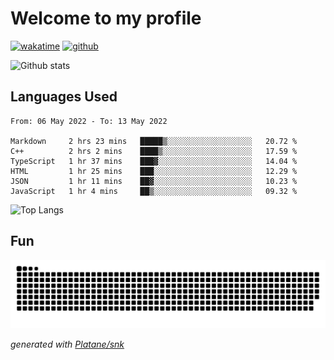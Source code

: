 # Welcome to my profile

[![wakatime](https://wakatime.com/badge/user/82c377cd-a54c-404c-b7df-177b313ca539.svg)](https://wakatime.com/@82c377cd-a54c-404c-b7df-177b313ca539)
[![github](https://img.shields.io/github/followers/xinthose?logo=github&style=plastic)](https://github.com/alanhamlett?tab=followers)

![Github stats](https://github-readme-stats.vercel.app/api?username=xinthose&show_icons=true&theme=radical&count_private=true)

## Languages Used

<!--START_SECTION:waka-->

```text
From: 06 May 2022 - To: 13 May 2022

Markdown     2 hrs 23 mins   █████▒░░░░░░░░░░░░░░░░░░░   20.72 %
C++          2 hrs 2 mins    ████▒░░░░░░░░░░░░░░░░░░░░   17.59 %
TypeScript   1 hr 37 mins    ███▓░░░░░░░░░░░░░░░░░░░░░   14.04 %
HTML         1 hr 25 mins    ███░░░░░░░░░░░░░░░░░░░░░░   12.29 %
JSON         1 hr 11 mins    ██▓░░░░░░░░░░░░░░░░░░░░░░   10.23 %
JavaScript   1 hr 4 mins     ██▒░░░░░░░░░░░░░░░░░░░░░░   09.32 %
```

<!--END_SECTION:waka-->

![Top Langs](https://github-readme-stats.vercel.app/api/top-langs/?username=xinthose)

## Fun
![github contribution grid snake animation](https://raw.githubusercontent.com/xinthose/xinthose/output/github-contribution-grid-snake.svg)

_generated with [Platane/snk](https://github.com/Platane/snk)_
